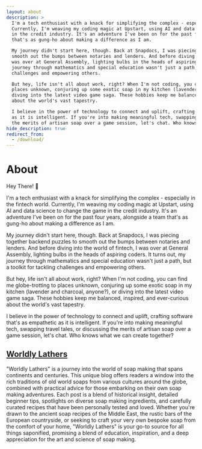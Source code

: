 ```yaml
---
layout: about
description: >
  I'm a tech enthusiast with a knack for simplifying the complex - especially in the fintech world.
  Currently, I'm weaving my coding magic at Upstart, using AI and data science to change the game
  in the credit industry. It's an adventure I've been on for the past four years, alongside a team
  that's as gung-ho about making a difference as I am.

  My journey didn't start here, though. Back at Snapdocs, I was piecing together backend puzzles to
  smooth out the bumps between notaries and lenders. And before diving into the world of fintech, I
  was over at General Assembly, lighting bulbs in the heads of aspiring coders. It turns out, my
  journey through mathematics and special education wasn't just a path, but a toolkit for tackling
  challenges and empowering others.

  But hey, life isn't all about work, right? When I'm not coding, you can find me globe-trotting to
  places unknown, conjuring up some exotic soap in my kitchen (lavender and charcoal, anyone?), or
  diving into the latest video game saga. These hobbies keep me balanced, inspired, and ever-curious
  about the world's vast tapestry.

  I believe in the power of technology to connect and uplift, crafting software that's as empathetic
  as it is intelligent. If you're into making meaningful tech, swapping travel tales, or discussing
  the merits of artisan soap over a game session, let's chat. Who knows what we can create together?
hide_description: true
redirect_from:
  - /download/
---
```


# About

<!-- author -->

Hey There! 👋

I'm a tech enthusiast with a knack for simplifying the complex - especially in the fintech world. Currently, I'm weaving my coding magic at Upstart, using AI and data science to change the game in the credit industry. It's an adventure I've been on for the past four years, alongside a team that's as gung-ho about making a difference as I am.

My journey didn't start here, though. Back at Snapdocs, I was piecing together backend puzzles to smooth out the bumps between notaries and lenders. And before diving into the world of fintech, I was over at General Assembly, lighting bulbs in the heads of aspiring coders. It turns out, my journey through mathematics and special education wasn't just a path, but a toolkit for tackling challenges and empowering others.

But hey, life isn't all about work, right? When I'm not coding, you can find me globe-trotting to places unknown, conjuring up some exotic soap in my kitchen (lavender and charcoal, anyone?), or diving into the latest video game saga. These hobbies keep me balanced, inspired, and ever-curious about the world's vast tapestry.

I believe in the power of technology to connect and uplift, crafting software that's as empathetic as it is intelligent. If you're into making meaningful tech, swapping travel tales, or discussing the merits of artisan soap over a game session, let's chat. Who knows what we can create together?

<!--posts-->

## [Worldly Lathers](/worldly-lathers)

"Worldly Lathers" is a journey into the world of soap making that spans
continents and centuries. This unique blog offers readers a window into the rich
traditions of old world soaps from various cultures around the globe, combined with
practical advice for those embarking on their own soap making adventures. Each post
is a blend of historical insight, detailed beginner tips, spotlights on diverse soap
making ingredients, and carefully curated recipes that have been personally tested
and loved. Whether you're drawn to the ancient soap recipes of the Middle East, the
rustic bars of the European countryside, or seeking to craft your very own bespoke
soap from the comfort of your home, "Worldly Lathers" is your go-to source for all
things saponified, promising a blend of education, inspiration, and a deep appreciation
for the art and science of soap making.